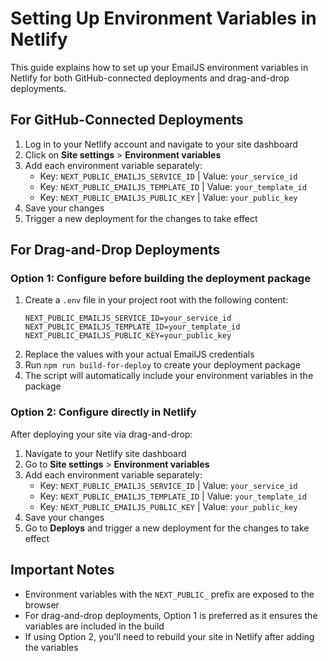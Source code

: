 # Setting Up Environment Variables in Netlify

This guide explains how to set up your EmailJS environment variables in Netlify for both GitHub-connected deployments and drag-and-drop deployments.

## For GitHub-Connected Deployments

1. Log in to your Netlify account and navigate to your site dashboard
2. Click on **Site settings** > **Environment variables**
3. Add each environment variable separately:
   - Key: `NEXT_PUBLIC_EMAILJS_SERVICE_ID` | Value: `your_service_id`
   - Key: `NEXT_PUBLIC_EMAILJS_TEMPLATE_ID` | Value: `your_template_id`
   - Key: `NEXT_PUBLIC_EMAILJS_PUBLIC_KEY` | Value: `your_public_key`
4. Save your changes
5. Trigger a new deployment for the changes to take effect

## For Drag-and-Drop Deployments

### Option 1: Configure before building the deployment package

1. Create a `.env` file in your project root with the following content:
   ```
   NEXT_PUBLIC_EMAILJS_SERVICE_ID=your_service_id
   NEXT_PUBLIC_EMAILJS_TEMPLATE_ID=your_template_id
   NEXT_PUBLIC_EMAILJS_PUBLIC_KEY=your_public_key
   ```
2. Replace the values with your actual EmailJS credentials
3. Run `npm run build-for-deploy` to create your deployment package
4. The script will automatically include your environment variables in the package

### Option 2: Configure directly in Netlify

After deploying your site via drag-and-drop:

1. Navigate to your Netlify site dashboard
2. Go to **Site settings** > **Environment variables**
3. Add each environment variable separately:
   - Key: `NEXT_PUBLIC_EMAILJS_SERVICE_ID` | Value: `your_service_id`
   - Key: `NEXT_PUBLIC_EMAILJS_TEMPLATE_ID` | Value: `your_template_id`
   - Key: `NEXT_PUBLIC_EMAILJS_PUBLIC_KEY` | Value: `your_public_key`
4. Save your changes
5. Go to **Deploys** and trigger a new deployment for the changes to take effect

## Important Notes

- Environment variables with the `NEXT_PUBLIC_` prefix are exposed to the browser
- For drag-and-drop deployments, Option 1 is preferred as it ensures the variables are included in the build
- If using Option 2, you'll need to rebuild your site in Netlify after adding the variables 